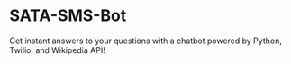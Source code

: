 # SATA-SMS-Bot
Get instant answers to your questions with a chatbot powered by Python, Twilio, and Wikipedia API!
